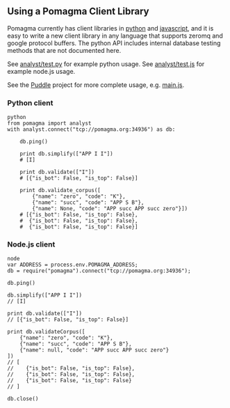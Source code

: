 ## Using a Pomagma Client Library

Pomagma currently has client libraries in
[python](#python) and
[javascript](#js),
and it is easy to write a new client library
in any language that supports zeromq and google protocol buffers.
The python API includes internal database testing methods
that are not documented here.

See [analyst/test.py](/src/analyst/test.py) for example python usage.
See [analyst/test.js](/src/analyst/test.js) for example node.js usage.

See the [Puddle](https://github.com/fritzo/puddle) project for more complete
usage, e.g. [main.js](https://github.com/fritzo/puddle/blob/master/main.js).

### Python client <a name=python></a>

    python
    from pomagma import analyst
    with analyst.connect("tcp://pomagma.org:34936") as db:

        db.ping()

        print db.simplify(["APP I I"])
        # [I]

        print db.validate(["I"])
        # [{"is_bot": False, "is_top": False}]

        print db.validate_corpus([
            {"name": "zero", "code": "K"},
            {"name": "succ", "code": "APP S B"},
            {"name": None, "code": "APP succ APP succ zero"}])
        # [{"is_bot": False, "is_top": False},
        #  {"is_bot": False, "is_top": False},
        #  {"is_bot": False, "is_top": False}]
            

### Node.js client <a name=js></a>

    node
    var ADDRESS = process.env.POMAGMA_ADDRESS;
    db = require("pomagma").connect("tcp://pomagma.org:34936");

    db.ping()

    db.simplify(["APP I I"])
    // [I]

    print db.validate(["I"])
    // [{"is_bot": False, "is_top": False}]

    print db.validateCorpus([
        {"name": "zero", "code": "K"},
        {"name": "succ", "code": "APP S B"},
        {"name": null, "code": "APP succ APP succ zero"}
    ])
    // [
    //    {"is_bot": False, "is_top": False},
    //    {"is_bot": False, "is_top": False},
    //    {"is_bot": False, "is_top": False}
    // ]

    db.close()
